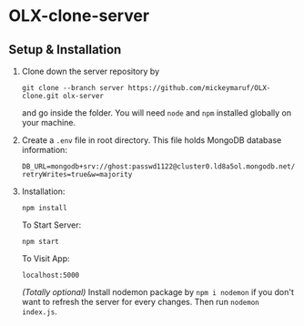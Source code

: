 # OLX-clone-server

## Setup & Installation

1. Clone down the server repository by
    ```
    git clone --branch server https://github.com/mickeymaruf/OLX-clone.git olx-server
    ```
    and go inside the folder. You will need `node` and `npm` installed globally on your machine.

2. Create a `.env` file in root directory. This file holds MongoDB database information:
    ```shell
    DB_URL=mongodb+srv://ghost:passwd1122@cluster0.ld8a5ol.mongodb.net/?retryWrites=true&w=majority
    ```

3. Installation:

    `npm install`

    To Start Server:

    `npm start`  

    To Visit App:

    `localhost:5000`

    *(Totally optional)* Install nodemon package by `npm i nodemon` if you don't want to refresh the server for every changes. Then run `nodemon index.js`.